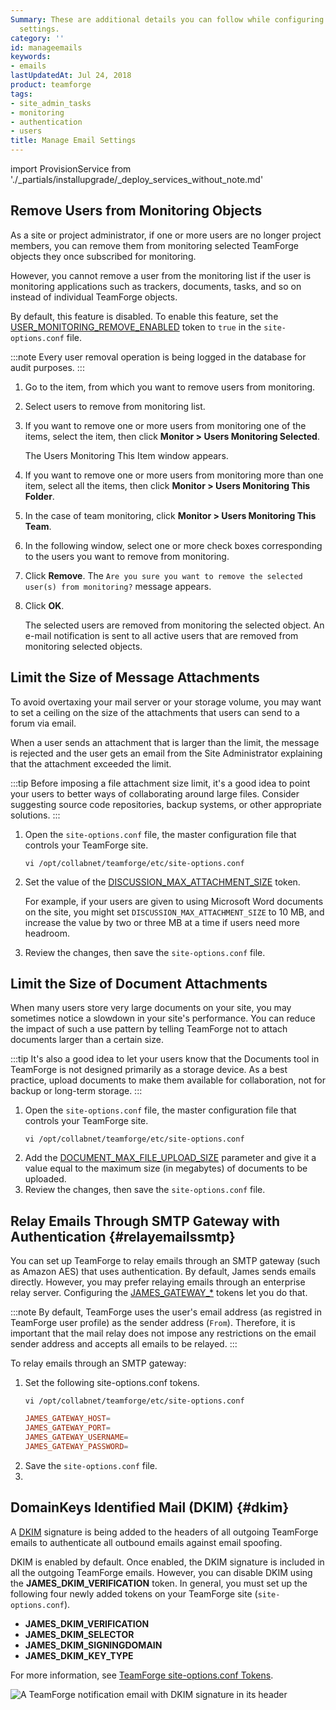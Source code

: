 ```yaml
---
Summary: These are additional details you can follow while configuring your email
  settings.
category: ''
id: manageemails
keywords:
- emails
lastUpdatedAt: Jul 24, 2018
product: teamforge
tags:
- site_admin_tasks
- monitoring
- authentication
- users
title: Manage Email Settings
---
```


import ProvisionService from './_partials/installupgrade/_deploy_services_without_note.md'

## Remove Users from Monitoring Objects

As a site or project administrator, if one or more users are no longer project members, you can remove them from monitoring selected TeamForge objects they once subscribed for monitoring.

However, you cannot remove a user from the monitoring list if the user is monitoring applications such as trackers, documents, tasks, and so on instead of individual TeamForge objects.

By default, this feature is disabled. To enable this feature, set the [USER_MONITORING_REMOVE_ENABLED](siteoptiontokens#USER_MONITORING_REMOVE_ENABLED) token to `true` in the `site-options.conf` file.

:::note
Every user removal operation is being logged in the database for audit purposes.
:::

1. Go to the item, from which you want to remove users from monitoring.
2. Select users to remove from monitoring list.
3. If you want to remove one or more users from monitoring one of the items, select the item, then click **Monitor > Users Monitoring Selected**. 

   The Users Monitoring This Item window appears.
4. If you want to remove one or more users from monitoring more than one item, select all the items, then click **Monitor > Users Monitoring This Folder**.
   
5. In the case of team monitoring, click **Monitor > Users Monitoring This Team**.
6. In the following window, select one or more check boxes corresponding to the users you want to remove from monitoring.
7. Click **Remove**. The `Are you sure you want to remove the selected user(s) from monitoring?` message appears.
8. Click **OK**.
   
   The selected users are removed from monitoring the selected object. An e-mail notification is sent to all active users that are removed from monitoring selected objects.

## Limit the Size of Message Attachments
To avoid overtaxing your mail server or your storage volume, you may want to set a ceiling on the size of the attachments that users can send to a forum via email.

When a user sends an attachment that is larger than the limit, the message is rejected and the user gets an email from the Site Administrator explaining that the attachment exceeded the limit.

:::tip
Before imposing a file attachment size limit, it's a good idea to point your users to better ways of collaborating around large files. Consider suggesting source code repositories, backup systems, or other appropriate solutions.
:::

1. Open the `site-options.conf` file, the master configuration file that controls your TeamForge site.
   ```shell
   vi /opt/collabnet/teamforge/etc/site-options.conf
   ````
2. Set the value of the [DISCUSSION_MAX_ATTACHMENT_SIZE](siteoptiontokens#DISCUSSION_MAX_ATTACHMENT_SIZE) token.
   
   For example, if your users are given to using Microsoft Word documents on the site, you might set `DISCUSSION_MAX_ATTACHMENT_SIZE` to 10 MB, and increase the value by two or three MB at a time if users need more headroom.
3. Review the changes, then save the `site-options.conf` file.

## Limit the Size of Document Attachments
When many users store very large documents on your site, you may sometimes notice a slowdown in your site's performance. You can reduce the impact of such a use pattern by telling TeamForge not to attach documents larger than a certain size.

:::tip
It's also a good idea to let your users know that the Documents tool in TeamForge is not designed primarily as a storage device. As a best practice, upload documents to make them available for collaboration, not for backup or long-term storage.
:::

1. Open the `site-options.conf` file, the master configuration file that controls your TeamForge site.
   ```shell
   vi /opt/collabnet/teamforge/etc/site-options.conf
   ````
2. Add the [DOCUMENT_MAX_FILE_UPLOAD_SIZE](siteoptiontokens#DOCUMENT_MAX_FILE_UPLOAD_SIZE) parameter and give it a value equal to the maximum size (in megabytes) of documents to be uploaded.
3. Review the changes, then save the `site-options.conf` file.


## Relay Emails Through SMTP Gateway with Authentication {#relayemailssmtp}
You can set up TeamForge to relay emails through an SMTP gateway (such as Amazon AES) that uses authentication. By default, James sends emails directly. However, you may prefer relaying emails through an enterprise relay server. Configuring the [JAMES_GATEWAY_*](siteoptiontokens#JAMES_GATEWAY) tokens let you do that.

:::note
By default, TeamForge uses the user's email address (as registred in TeamForge user profile) as the sender address (`From`). Therefore, it is important that the mail relay does not impose any restrictions on the email sender address and accepts all emails to be relayed.
:::

To relay emails through an SMTP gateway:

1. Set the following site-options.conf tokens.
   ```shell
   vi /opt/collabnet/teamforge/etc/site-options.conf
   ````
   ```conf
   JAMES_GATEWAY_HOST=
   JAMES_GATEWAY_PORT=
   JAMES_GATEWAY_USERNAME=
   JAMES_GATEWAY_PASSWORD=
   ````
2. Save the `site-options.conf` file.
3. <ProvisionService />

## DomainKeys Identified Mail (DKIM) {#dkim}

A <a href="teamforge-new.html#dkim" data-toggle="tooltip" title="DKIM (DomainKeys Identified Mail) is an email authentication mechanism, which by means of public key cryptography, attaches the sender's domain name in the headers of the outgoing emails, thus ensuring the authenticity of the email.">DKIM</a> signature is being added to the headers of all outgoing TeamForge emails to authenticate all outbound emails against email spoofing.

DKIM is enabled by default. Once enabled, the DKIM signature is included in all the outgoing TeamForge emails. However, you can disable DKIM using the **JAMES_DKIM_VERIFICATION** token. In general, you must set up the following four newly added tokens on your TeamForge site (`site-options.conf`).

* **JAMES_DKIM_VERIFICATION**
* **JAMES_DKIM_SELECTOR**
* **JAMES_DKIM_SIGNINGDOMAIN**
* **JAMES_DKIM_KEY_TYPE**

For more information, see [TeamForge site-options.conf Tokens](siteoptiontokens).

![A TeamForge notification email with DKIM signature in its header](/docs/assets/images/dkim-signature.png)

